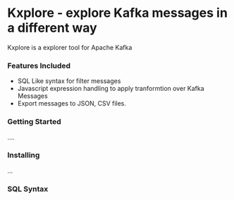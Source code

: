 # Kxplore - explore Kafka messages in a different way

Kxplore is a explorer tool for Apache Kafka

### Features Included
 - SQL Like syntax for filter messages
 - Javascript expression handling to apply tranformtion over Kafka Messages 
 - Export messages to JSON, CSV files.

### Getting Started
....

### Installing
...

### SQL Syntax
